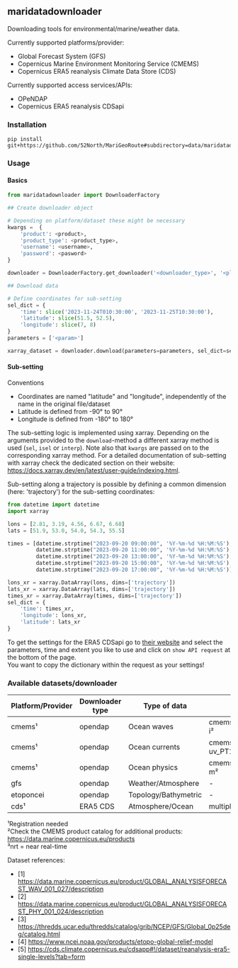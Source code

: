 ## maridatadownloader

Downloading tools for environmental/marine/weather data.

Currently supported platforms/provider:
 - Global Forecast System (GFS)
 - Copernicus Marine Environment Monitoring Service (CMEMS)
 - Copernicus ERA5 reanalysis Climate Data Store (CDS)

Currently supported access services/APIs:
 - OPeNDAP
 - Copernicus ERA5 reanalysis CDSapi

### Installation

```
pip install git+https://github.com/52North/MariGeoRoute#subdirectory=data/maridatadownloader
```

### Usage

#### Basics

```python
from maridatadownloader import DownloaderFactory

## Create downloader object

# Depending on platform/dataset these might be necessary
kwargs =  {
    'product': <product>,
    'product_type': <product_type>,
    'username': <username>,
    'password': <pasword>
}

downloader = DownloaderFactory.get_downloader('<downloader_type>', '<platform>', **kwargs)

## Download data

# Define coordinates for sub-setting
sel_dict = {
    'time': slice('2023-11-24T010:30:00', '2023-11-25T10:30:00'),
    'latitude': slice(51.5, 52.5),
    'longitude': slice(7, 8)
}
parameters = ['<param>']

xarray_dataset = downloader.download(parameters=parameters, sel_dict=sel_dict)
```

#### Sub-setting

Conventions
- Coordinates are named "latitude" and "longitude", independently of the name in the original file/dataset
- Latitude is defined from -90° to 90°
- Longitude is defined from -180° to 180°

The sub-setting logic is implemented using xarray. Depending on the arguments provided to the `download`-method a different xarray method is used (`sel`, `isel` or `interp`). Note also that `kwargs` are passed on to the corresponding xarray method. For a detailed documentation of sub-setting with xarray check the dedicated section on their website: https://docs.xarray.dev/en/latest/user-guide/indexing.html.

Sub-setting along a trajectory is possible by defining a common dimension (here: 'trajectory') for the sub-setting coordinates:

```python
from datetime import datetime
import xarray

lons = [2.81, 3.19, 4.56, 6.67, 6.68]
lats = [51.9, 53.0, 54.0, 54.3, 55.5]

times = [datetime.strptime("2023-09-20 09:00:00", '%Y-%m-%d %H:%M:%S'),
         datetime.strptime("2023-09-20 11:00:00", '%Y-%m-%d %H:%M:%S'),
         datetime.strptime("2023-09-20 13:00:00", '%Y-%m-%d %H:%M:%S'),
         datetime.strptime("2023-09-20 15:00:00", '%Y-%m-%d %H:%M:%S'),
         datetime.strptime("2023-09-20 17:00:00", '%Y-%m-%d %H:%M:%S')]

lons_xr = xarray.DataArray(lons, dims=['trajectory'])
lats_xr = xarray.DataArray(lats, dims=['trajectory'])
times_xr = xarray.DataArray(times, dims=['trajectory'])
sel_dict = {
    'time': times_xr,
    'longitude': lons_xr,
    'latitude': lats_xr
}
```
To get the settings for the ERA5 CDSapi go to [their website](https://cds.climate.copernicus.eu/cdsapp#!/dataset/reanalysis-era5-single-levels?tab=form) 
and select the parameters, time and extent you like to use and click on `show API request` at the bottom of the page.
<br>
You want to copy the dictionary within the request as your settings!
### Available datasets/downloader

| Platform/Provider | Downloader type | Type of data        | Product                                  | Product type | References |
|-------------------|-----------------|---------------------|------------------------------------------|--------------|------------|
| cmems¹            | opendap         | Ocean waves         | cmems_mod_glo_wav_anfc_0.083deg_PT3H-i²  | nrt³         | [1]        |
| cmems¹            | opendap         | Ocean currents      | cmems_mod_glo_phy_anfc_merged-uv_PT1H-i² | nrt³         | [2]        |
| cmems¹            | opendap         | Ocean physics       | cmems_mod_glo_phy_anfc_0.083deg_PT1H-m²  | nrt³         | [2]        |
| gfs               | opendap         | Weather/Atmosphere  | -                                        | -            | [3]        |
| etoponcei         | opendap         | Topology/Bathymetric | -                                        | -            | [4]        |
| cds¹              | ERA5 CDS        | Atmosphere/Ocean    | multiple                                 |              | [5]        |


¹Registration needed  
²Check the CMEMS product catalog for additional products: https://data.marine.copernicus.eu/products  
³nrt = near real-time  

Dataset references:
- [1] https://data.marine.copernicus.eu/product/GLOBAL_ANALYSISFORECAST_WAV_001_027/description
- [2] https://data.marine.copernicus.eu/product/GLOBAL_ANALYSISFORECAST_PHY_001_024/description
- [3] https://thredds.ucar.edu/thredds/catalog/grib/NCEP/GFS/Global_0p25deg/catalog.html
- [4] https://www.ncei.noaa.gov/products/etopo-global-relief-model
- [5] https://cds.climate.copernicus.eu/cdsapp#!/dataset/reanalysis-era5-single-levels?tab=form